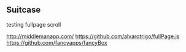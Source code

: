 ## Suitcase
testing fullpage scroll

http://middlemanapp.com/
https://github.com/alvarotrigo/fullPage.js
https://github.com/fancyapps/fancyBox
